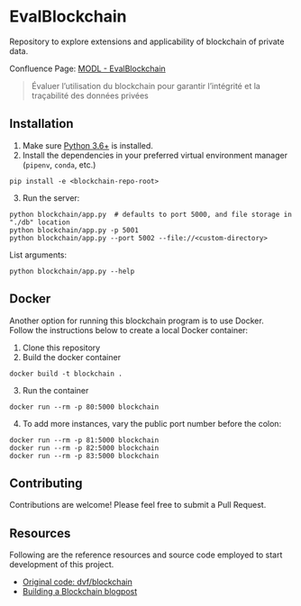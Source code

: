 # EvalBlockchain

Repository to explore extensions and applicability of blockchain of private data. 

Confluence Page: [MODL - EvalBlockchain](https://www.crim.ca/confluence/display/PATR/MODL+-+EvalBlockchain)
> Évaluer l’utilisation du blockchain pour garantir l’intégrité et la traçabilité des données privées


## Installation

1. Make sure [Python 3.6+](https://www.python.org/downloads/) is installed. 
2. Install the dependencies in your preferred virtual environment manager (`pipenv`, `conda`, etc.) 

``` shell
pip install -e <blockchain-repo-root> 
```

3. Run the server:
``` shell
python blockchain/app.py  # defaults to port 5000, and file storage in "./db" location 
python blockchain/app.py -p 5001
python blockchain/app.py --port 5002 --file://<custom-directory>
 ```

List arguments: 
``` shell
python blockchain/app.py --help
```
    
## Docker

Another option for running this blockchain program is to use Docker.  
Follow the instructions below to create a local Docker container:

1. Clone this repository
2. Build the docker container

``` shell
docker build -t blockchain .
```

3. Run the container

``` shell
docker run --rm -p 80:5000 blockchain
```

4. To add more instances, vary the public port number before the colon:

``` shell
docker run --rm -p 81:5000 blockchain
docker run --rm -p 82:5000 blockchain
docker run --rm -p 83:5000 blockchain
```

## Contributing

Contributions are welcome! Please feel free to submit a Pull Request.

## Resources

Following are the reference resources and source code employed to start development of this project.

- [Original code: dvf/blockchain](https://github.com/dvf/blockchain )
- [Building a Blockchain blogpost](https://medium.com/p/117428612f46)
